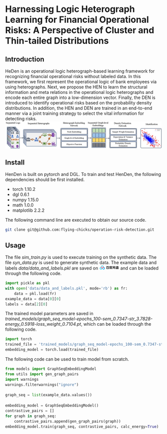 # Harnessing Logic Heterograph Learning for Financial Operational Risks: A Perspective of Cluster and Thin-tailed Distributions
## Introduction
HeDen is an operational logic heterograph-based learning framework for recognizing financial operational risks without labeled data. In this framework, we first represent the operational logic of bank employees via using heterographs. Next, we propose the HEN to learn the structural information and meta relations in the operational logic heterographs and encode each entire graph into a low-dimension vector. Finally, the DEN is introduced to identify operational risks based on the probability density distributions. In addition, the HEN and DEN are trained in an end-to-end manner via a joint training strategy to select the vital information for detecting risks.
![image](./images/main_framework_10.jpeg)
## Install
HenDen is built on pytorch and DGL. To train and test
HenDen, the following dependencies should be first installed.
+ torch  1.10.2
+ dgl 0.6.1
+ numpy 1.15.0
+ math 1.0.0
+ matplotlib 2.2.2

The following command line are executed to obtain our source code.

```bash
git clone git@github.com:flying-chicks/operation-risk-detection.git
```

## Usage
The file *sim_train.py* is used to execute training on the synthetic data.
The file *syn_data.py* is used to generate synthetic data.
The example data and labels *data/data_and_labels.pkl* are saved on <a href='https://pan.baidu.com/s/1Xud6JqcEMOH064Wqq_8K0g?pwd=348x'><img height="15" src="./images/baidu_icon.jpeg"/></a> 
and can be loaded through the following code.

```python
import pickle as pkl
with open('data/data_and_labels.pkl', mode='rb') as fr:
    data = pkl.load(fr)
example_data = data[0][0]
labels = data[2][0]
```
The trained model parameters are saved in *trained_models/graph_seq_model-epochs_100-sem_0.7347-str_3.7828-energy_0.5918-loss_weight_0.7104.pt*,
which can be loaded through the following code.
```python
import torch
trained_file = 'trained_models/graph_seq_model-epochs_100-sem_0.7347-str_3.7828-energy_0.5918-loss_weight_0.7104.pt'
embedding_model = torch.load(trained_file)
```

The following code can be used to train model from scratch.
```python
from models import GraphSeqEmbeddingModel
from utils import gen_graph_pairs
import warnings
warnings.filterwarnings("ignore")

graph_seq = list(example_data.values())

embedding_model = GraphSeqEmbeddingModel()
contrastive_pairs = []
for graph in graph_seq:
    contrastive_pairs.append(gen_graph_pairs(graph))
embedding_model.train(graph_seq, contrastive_pairs, calc_energy=True)
```
